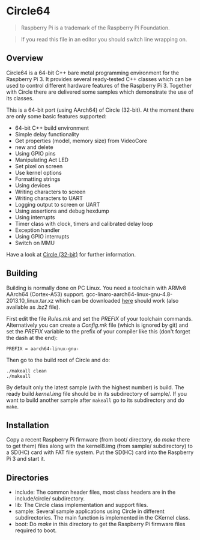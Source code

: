 Circle64
========

> Raspberry Pi is a trademark of the Raspberry Pi Foundation.

> If you read this file in an editor you should switch line wrapping on.

Overview
--------

Circle64 is a 64-bit C++ bare metal programming environment for the Raspberry Pi 3. It provides several ready-tested C++ classes which can be used to control different hardware features of the Raspberry Pi 3. Together with Circle there are delivered some samples which demonstrate the use of its classes.

This is a 64-bit port (using AArch64) of Circle (32-bit). At the moment there are only some basic features supported:

* 64-bit C++ build environment
* Simple delay functionality
* Get properties (model, memory size) from VideoCore
* new and delete
* Using GPIO pins
* Manipulating Act LED
* Set pixel on screen
* Use kernel options
* Formatting strings
* Using devices
* Writing characters to screen
* Writing characters to UART
* Logging output to screen or UART
* Using assertions and debug hexdump
* Using interrupts
* Timer class with clock, timers and calibrated delay loop
* Exception handler
* Using GPIO interrupts
* Switch on MMU

Have a look at [Circle (32-bit)](https://github.com/rsta2/circle) for further information.

Building
--------

Building is normally done on PC Linux. You need a toolchain with ARMv8 AArch64 (Cortex-A53) support. gcc-linaro-aarch64-linux-gnu-4.8-2013.10_linux.tar.xz which can be downloaded [here](https://launchpad.net/linaro-toolchain-binaries/+milestone/2013.10/) should work (also available as .bz2 file).

First edit the file *Rules.mk* and set the *PREFIX* of your toolchain commands. Alternatively you can create a *Config.mk* file (which is ignored by git) and set the *PREFIX* variable to the prefix of your compiler like this (don't forget the dash at the end):

`PREFIX = aarch64-linux-gnu-`

Then go to the build root of Circle and do:

`./makeall clean`  
`./makeall`

By default only the latest sample (with the highest number) is build. The ready build *kernel.img* file should be in its subdirectory of sample/. If you want to build another sample after `makeall` go to its subdirectory and do `make`.

Installation
------------

Copy a recent Raspberry Pi firmware (from boot/ directory, do *make* there to get them) files along with the kernel8.img (from sample/ subdirectory) to a SD(HC) card with FAT file system. Put the SD(HC) card into the Raspberry Pi 3 and start it.

Directories
-----------

* include: The common header files, most class headers are in the include/circle/ subdirectory.
* lib: The Circle class implementation and support files.
* sample: Several sample applications using Circle in different subdirectories. The main function is implemented in the CKernel class.
* boot: Do *make* in this directory to get the Raspberry Pi firmware files required to boot.
